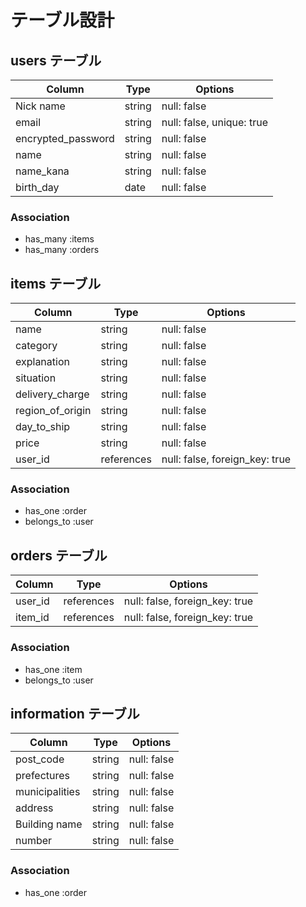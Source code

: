 # テーブル設計

## users テーブル

| Column             | Type   | Options                   |
| ------------------ | ------ | --------------------------|
| Nick name          | string | null: false               |
| email              | string | null: false, unique: true |
| encrypted_password | string | null: false               |
| name               | string | null: false               |
| name_kana          | string | null: false               |
| birth_day          | date   | null: false               |

### Association

- has_many :items
- has_many :orders

## items テーブル

| Column              | Type       | Options     |
| ------------------- | ---------- | ----------- |
| name                | string     | null: false |
| category            | string     | null: false |
| explanation         | string     | null: false |
| situation           | string     | null: false |
| delivery_charge     | string     | null: false |
| region_of_origin    | string     | null: false |
| day_to_ship         | string     | null: false |
| price               | string     | null: false |
| user_id             | references | null: false, foreign_key: true |

### Association

- has_one :order
- belongs_to :user

## orders テーブル

| Column    | Type       | Options                        |
| ------    | ---------- | ------------------------------ |
| user_id   | references | null: false, foreign_key: true |
| item_id   | references | null: false, foreign_key: true |

### Association

- has_one :item
- belongs_to :user

## information テーブル

| Column            | Type       | Options       |
| -------           | ---------- | ------------- |
| post_code         | string     | null: false   |
| prefectures       | string     | null: false   |
| municipalities    | string     | null: false   |
| address           | string     | null: false   |
| Building name     | string     | null: false   |
| number            | string     | null: false   |

### Association

- has_one :order